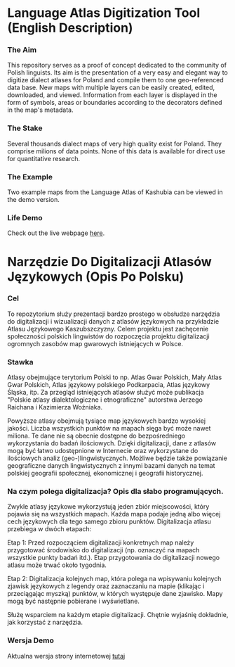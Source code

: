 # Language Atlas Digitization Tool (English Description)
### The Aim
This repository serves as a proof of concept dedicated to the community of Polish linguists. Its aim is the presentation of a very easy and elegant way to digitize dialect atlases for Poland and compile them to one geo-referenced data base. New maps with multiple layers can be easily created, edited, downloaded, and viewed. Information from each layer is displayed in the form of symbols, areas or boundaries according to the decorators defined in the map's metadata.

### The Stake
Several thousands dialect maps of very high quality exist for Poland. They comprise milions of data points. None of this data is available for direct use for quantitative research.

### The Example
Two example maps from the Language Atlas of Kashubia can be viewed in the demo version.

### Life Demo
Check out the live webpage [here](https://jjkiljanski.github.io/language-atlas-digitization-tool/).

# Narzędzie Do Digitalizacji Atlasów Językowych (Opis Po Polsku)
### Cel
To repozytorium służy prezentacji bardzo prostego w obsłudze narzędzia do digitalizacji i wizualizacji danych z atlasów językowych na przykładzie Atlasu Językowego Kaszubszczyzny. Celem projektu jest zachęcenie społeczności polskich lingwistów do rozpoczęcia projektu digitalizacji ogromnych zasobów map gwarowych istniejących w Polsce.
### Stawka
Atlasy obejmujące terytorium Polski to np. Atlas Gwar Polskich, Mały Atlas Gwar Polskich, Atlas językowy polskiego Podkarpacia, Atlas językowy Śląska, itp. Za przegląd istniejących atlasów służyć może publikacja "Polskie atlasy dialektologiczne i etnograficzne" autorstwa Jerzego Raichana i Kazimierza Woźniaka.

Powyższe atlasy obejmują tysiące map językowych bardzo wysokiej jakości. Liczba wszystkich punktów na mapach sięga być może nawet miliona. Te dane nie są obecnie dostępne do bezpośredniego wykorzystania do badań ilościowych. Dzięki digitalizacji, dane z atlasów mogą być łatwo udostępnione w Internecie oraz wykorzystane do ilościowych analiz (geo-)lingwistycznych. Możliwe będzie także powiązanie geograficzne danych lingwistycznych z innymi bazami danych na temat polskiej geografii społecznej, ekonomicznej i geografii historycznej.

### Na czym polega digitalizacja? Opis dla słabo programujących.
Zwykle atlasy językowe wykorzystują jeden zbiór miejscowości, który pojawia się na wszystkich mapach. Każda mapa podaje jedną albo więcej cech językowych dla tego samego zbioru punktów. Digitalizacja atlasu przebiega w dwóch etapach:

Etap 1: Przed rozpocząciem digitalizacji konkretnych map należy przygotować środowisko do digitalizacji (np. oznaczyć na mapach wszystkie punkty badań itd.). Etap przygotowania do digitalizacji nowego atlasu może trwać około tygodnia.

Etap 2: Digitalizacja kolejnych map, która polega na wpisywaniu kolejnych zjawisk językowych z legendy oraz zaznaczaniu na mapie (klikając i przeciągając myszką) punktów, w których występuje dane zjawisko. Mapy mogą być następnie pobierane i wyświetlane.

Służę wsparciem na każdym etapie digitalizacji. Chętnie wyjaśnię dokładnie, jak korzystać z narzędzia.

### Wersja Demo
Aktualna wersja strony internetowej [tutaj](https://jjkiljanski.github.io/language-atlas-digitization-tool/)

